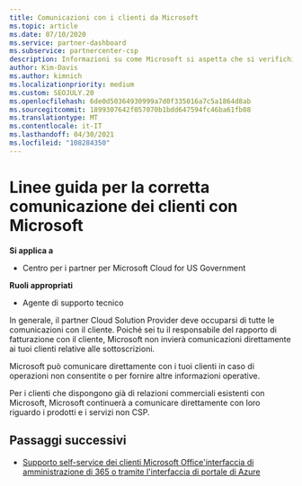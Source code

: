 ```yaml
---
title: Comunicazioni con i clienti da Microsoft
ms.topic: article
ms.date: 07/10/2020
ms.service: partner-dashboard
ms.subservice: partnercenter-csp
description: Informazioni su come Microsoft si aspetta che si verifichino comunicazioni tra clienti e partner nel Cloud Solution Provider programma.
author: Kim-Davis
ms.author: kimnich
ms.localizationpriority: medium
ms.custom: SEOJULY.20
ms.openlocfilehash: 6de0d50364930999a7d0f335016a7c5a1864d8ab
ms.sourcegitcommit: 1899307642f057070b1bdd647594fc46ba61fb08
ms.translationtype: MT
ms.contentlocale: it-IT
ms.lasthandoff: 04/30/2021
ms.locfileid: "108284350"
---
```

# <a name="guidelines-for-successful-customer-communication-with-microsoft"></a>Linee guida per la corretta comunicazione dei clienti con Microsoft

**Si applica a**

- Centro per i partner per Microsoft Cloud for US Government

**Ruoli appropriati**

- Agente di supporto tecnico

In generale, il partner Cloud Solution Provider deve occuparsi di tutte le comunicazioni con il cliente. Poiché sei tu il responsabile del rapporto di fatturazione con il cliente, Microsoft non invierà comunicazioni direttamente ai tuoi clienti relative alle sottoscrizioni.

Microsoft può comunicare direttamente con i tuoi clienti in caso di operazioni non consentite o per fornire altre informazioni operative.

Per i clienti che dispongono già di relazioni commerciali esistenti con Microsoft, Microsoft continuerà a comunicare direttamente con loro riguardo i prodotti e i servizi non CSP.

## <a name="next-steps"></a>Passaggi successivi

- [Supporto self-service dei clienti Microsoft Office'interfaccia di amministrazione di 365 o tramite l'interfaccia di portale di Azure](customer-self-support.md)